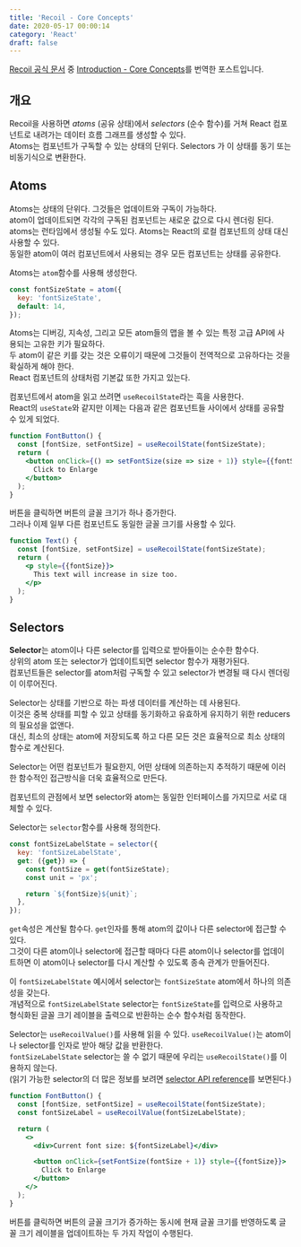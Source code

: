 ```yaml
---
title: 'Recoil - Core Concepts'
date: 2020-05-17 00:00:14
category: 'React'
draft: false
---
```


[Recoil 공식 문서](https://recoiljs.org/) 중 [Introduction - Core Concepts](https://recoiljs.org/docs/introduction/core-concepts)를 번역한 포스트입니다.<br/>

## 개요

Recoil을 사용하면 *atoms* (공유 상태)에서 *selectors* (순수 함수)를 거쳐 React 컴포넌트로 내려가는 데이터 흐름 그래프를 생성할 수 있다.<br/>
Atoms는 컴포넌트가 구독할 수 있는 상태의 단위다. Selectors 가 이 상태를 동기 또는 비동기식으로 변환한다.<br/>

## Atoms

Atoms는 상태의 단위다. 그것들은 업데이트와 구독이 가능하다.<br/>
atom이 업데이트되면 각각의 구독된 컴포넌트는 새로운 값으로 다시 렌더링 된다.<br/>
atoms는 런타임에서 생성될 수도 있다. Atoms는 React의 로컬 컴포넌트의 상태 대신 사용할 수 있다.<br/>
동일한 atom이 여러 컴포넌트에서 사용되는 경우 모든 컴포넌트는 상태를 공유한다.<br/>

Atoms는 `atom`함수를 사용해 생성한다.<br/>

```javascript
const fontSizeState = atom({
  key: 'fontSizeState',
  default: 14,
});
```

Atoms는 디버깅, 지속성, 그리고 모든 atom들의 맵을 볼 수 있는 특정 고급 API에 사용되는 고유한 키가 필요하다.<br/>
두 atom이 같은 키를 갖는 것은 오류이기 때문에 그것들이 전역적으로 고유하다는 것을 확실하게 해야 한다. <br/>
React 컴포넌트의 상태처럼 기본값 또한 가지고 있는다.<br/>

컴포넌트에서 atom을 읽고 쓰려면 `useRecoilState`라는 흑을 사용한다.<br/>
React의 `useState`와 같지만 이제는 다음과 같은 컴포넌트들 사이에서 상태를 공유할 수 있게 되었다.<br/>

```jsx
function FontButton() {
  const [fontSize, setFontSize] = useRecoilState(fontSizeState);
  return (
    <button onClick={() => setFontSize(size => size + 1)} style={{fontSize}}>
      Click to Enlarge
    </button>
  );
}
```

버튼을 클릭하면 버튼의 글꼴 크기가 하나 증가한다.<br/>
그러나 이제 일부 다른 컴포넌트도 동일한 글꼴 크기를 사용할 수 있다.<br/>

```jsx
function Text() {
  const [fontSize, setFontSize] = useRecoilState(fontSizeState);
  return (
    <p style={{fontSize}}>
      This text will increase in size too.
    </p>
  );
}
```


## Selectors

**Selector**는 atom이나 다른 selector를 입력으로 받아들이는 순수한 함수다.<br/>
상위의 atom 또는 selector가 업데이트되면 selector 함수가 재평가된다.<br/>
컴포넌트들은 selector를 atom처럼 구독할 수 있고 selector가 변경될 때 다시 렌더링이 이루어진다.<br/>

Selector는 상태를 기반으로 하는 파생 데이터를 계산하는 데 사용된다.<br/>
이것은 중복 상태를 피할 수 있고 상태를 동기화하고 유효하게 유지하기 위한 reducers의 필요성을 없앤다.<br/>
대신, 최소의 상태는 atom에 저장되도록 하고 다른 모든 것은 효율적으로 최소 상태의 함수로 계산된다.<br/>

Selector는 어떤 컴포넌트가 필요한지, 어떤 상태에 의존하는지 추적하기 때문에 이러한 함수적인 접근방식을 더욱 효율적으로 만든다.<br/>

컴포넌트의 관점에서 보면 selector와 atom는 동일한 인터페이스를 가지므로 서로 대체할 수 있다.<br/>

Selector는 `selector`함수를 사용해 정의한다.<br/>

```javascript
const fontSizeLabelState = selector({
  key: 'fontSizeLabelState',
  get: ({get}) => {
    const fontSize = get(fontSizeState);
    const unit = 'px';

    return `${fontSize}${unit}`;
  },
});
```

`get`속성은 계산될 함수다. `get`인자를 통해 atom의 값이나 다른 selector에 접근할 수 있다.<br/>
그것이 다른 atom이나 selector에 접근할 때마다 다른 atom이나 selector를 업데이트하면 이 atom이나 selector를 다시 계산할 수 있도록 종속 관계가 만들어진다.<br/>

이 `fontSizeLabelState` 예시에서 selector는 `fontSizeState` atom에서 하나의 의존성을 갖는다.<br/>
개념적으로 `fontSizeLabelState` selector는 `fontSizeState`를 입력으로 사용하고 형식화된 글꼴 크기 레이블을 출력으로 반환하는 순수 함수처럼 동작한다.<br/>

Selector는 `useRecoilValue()`를 사용해 읽을 수 있다. `useRecoilValue()`는 atom이나 selector를 인자로 받아 해당 값을 반환한다.<br/>
`fontSizeLabelState` selector는 쓸 수 없기 때문에 우리는 `useRecoilState()`를 이용하지 않는다.<br/>
(읽기 가능한 selector의 더 많은 정보를 보려면 [selector API reference](/docs/api-reference/core/selector)를 보면된다.)<br/>

```jsx
function FontButton() {
  const [fontSize, setFontSize] = useRecoilState(fontSizeState);
  const fontSizeLabel = useRecoilValue(fontSizeLabelState);

  return (
    <>
      <div>Current font size: ${fontSizeLabel}</div>

      <button onClick={setFontSize(fontSize + 1)} style={{fontSize}}>
        Click to Enlarge
      </button>
    </>
  );
}
```

버튼를 클릭하면 버튼의 글꼴 크기가 증가하는 동시에 현재 글꼴 크기를 반영하도록 글꼴 크기 레이블을 업데이트하는 두 가지 작업이 수행된다.
